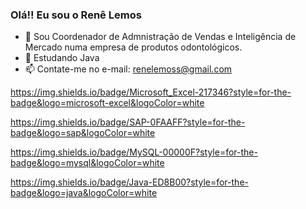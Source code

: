 ### Olá!! Eu sou o Renê Lemos

- 🔭 Sou Coordenador de Admnistração de Vendas e Inteligência de Mercado numa empresa de produtos odontológicos.
- 🌱 Estudando Java
- 📫 Contate-me no e-mail: renelemoss@gmail.com

https://img.shields.io/badge/Microsoft_Excel-217346?style=for-the-badge&logo=microsoft-excel&logoColor=white

https://img.shields.io/badge/SAP-0FAAFF?style=for-the-badge&logo=sap&logoColor=white

https://img.shields.io/badge/MySQL-00000F?style=for-the-badge&logo=mysql&logoColor=white

https://img.shields.io/badge/Java-ED8B00?style=for-the-badge&logo=java&logoColor=white
